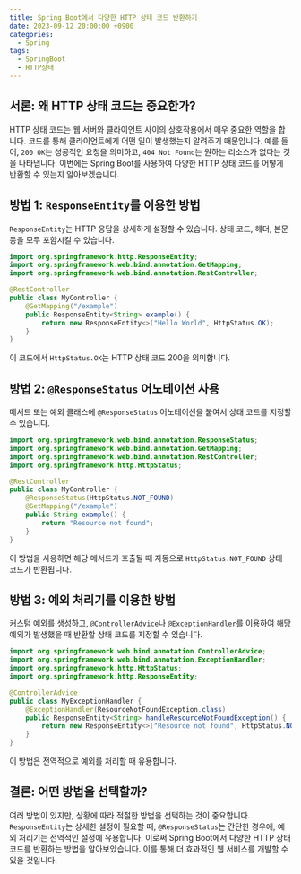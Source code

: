 ```yaml
---
title: Spring Boot에서 다양한 HTTP 상태 코드 반환하기
date: 2023-09-12 20:00:00 +0900
categories:
  - Spring
tags:
  - SpringBoot
  - HTTP상태
---
```

## 서론: 왜 HTTP 상태 코드는 중요한가?

HTTP 상태 코드는 웹 서버와 클라이언트 사이의 상호작용에서 매우 중요한 역할을 합니다. 코드를 통해 클라이언트에게 어떤 일이 발생했는지 알려주기 때문입니다. 예를 들어, `200 OK`는 성공적인 요청을 의미하고, `404 Not Found`는 원하는 리소스가 없다는 것을 나타냅니다. 이번에는 Spring Boot를 사용하여 다양한 HTTP 상태 코드를 어떻게 반환할 수 있는지 알아보겠습니다.

## 방법 1: `ResponseEntity`를 이용한 방법

`ResponseEntity`는 HTTP 응답을 상세하게 설정할 수 있습니다. 상태 코드, 헤더, 본문 등을 모두 포함시킬 수 있습니다.

```java
import org.springframework.http.ResponseEntity;
import org.springframework.web.bind.annotation.GetMapping;
import org.springframework.web.bind.annotation.RestController;

@RestController
public class MyController {
    @GetMapping("/example")
    public ResponseEntity<String> example() {
        return new ResponseEntity<>("Hello World", HttpStatus.OK);
    }
}
```

이 코드에서 `HttpStatus.OK`는 HTTP 상태 코드 200을 의미합니다.

## 방법 2: `@ResponseStatus` 어노테이션 사용

메서드 또는 예외 클래스에 `@ResponseStatus` 어노테이션을 붙여서 상태 코드를 지정할 수 있습니다.

```java
import org.springframework.web.bind.annotation.ResponseStatus;
import org.springframework.web.bind.annotation.GetMapping;
import org.springframework.web.bind.annotation.RestController;
import org.springframework.http.HttpStatus;

@RestController
public class MyController {
    @ResponseStatus(HttpStatus.NOT_FOUND)
    @GetMapping("/example")
    public String example() {
        return "Resource not found";
    }
}
```

이 방법을 사용하면 해당 메서드가 호출될 때 자동으로 `HttpStatus.NOT_FOUND` 상태 코드가 반환됩니다.

## 방법 3: 예외 처리기를 이용한 방법

커스텀 예외를 생성하고, `@ControllerAdvice`나 `@ExceptionHandler`를 이용하여 해당 예외가 발생했을 때 반환할 상태 코드를 지정할 수 있습니다.

```java
import org.springframework.web.bind.annotation.ControllerAdvice;
import org.springframework.web.bind.annotation.ExceptionHandler;
import org.springframework.http.HttpStatus;
import org.springframework.http.ResponseEntity;

@ControllerAdvice
public class MyExceptionHandler {
    @ExceptionHandler(ResourceNotFoundException.class)
    public ResponseEntity<String> handleResourceNotFoundException() {
        return new ResponseEntity<>("Resource not found", HttpStatus.NOT_FOUND);
    }
}
```

이 방법은 전역적으로 예외를 처리할 때 유용합니다.

## 결론: 어떤 방법을 선택할까?

여러 방법이 있지만, 상황에 따라 적절한 방법을 선택하는 것이 중요합니다. `ResponseEntity`는 상세한 설정이 필요할 때, `@ResponseStatus`는 간단한 경우에, 예외 처리기는 전역적인 설정에 유용합니다. 이로써 Spring Boot에서 다양한 HTTP 상태 코드를 반환하는 방법을 알아보았습니다. 이를 통해 더 효과적인 웹 서비스를 개발할 수 있을 것입니다.